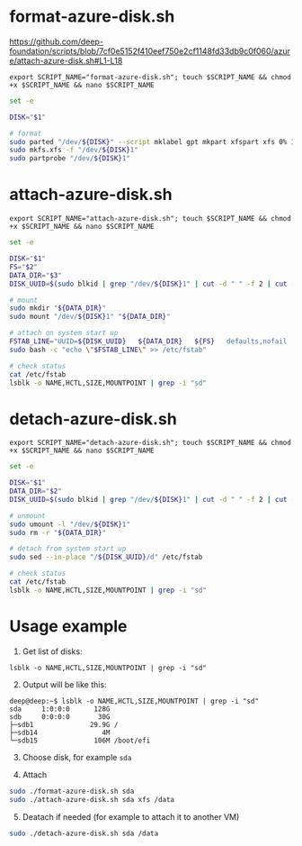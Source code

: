 # format-azure-disk.sh

https://github.com/deep-foundation/scripts/blob/7cf0e5152f410eef750e2cf1148fd33db9c0f060/azure/attach-azure-disk.sh#L1-L18

```
export SCRIPT_NAME="format-azure-disk.sh"; touch $SCRIPT_NAME && chmod +x $SCRIPT_NAME && nano $SCRIPT_NAME
```

```sh
set -e

DISK="$1"

# format
sudo parted "/dev/${DISK}" --script mklabel gpt mkpart xfspart xfs 0% 100%
sudo mkfs.xfs -f "/dev/${DISK}1"
sudo partprobe "/dev/${DISK}1"
```

# attach-azure-disk.sh

```
export SCRIPT_NAME="attach-azure-disk.sh"; touch $SCRIPT_NAME && chmod +x $SCRIPT_NAME && nano $SCRIPT_NAME
```

```sh
set -e

DISK="$1"
FS="$2"
DATA_DIR="$3"
DISK_UUID=$(sudo blkid | grep "/dev/${DISK}1" | cut -d " " -f 2 | cut -d "\"" -f 2)

# mount
sudo mkdir "${DATA_DIR}"
sudo mount "/dev/${DISK}1" "${DATA_DIR}"

# attach on system start up
FSTAB_LINE="UUID=${DISK_UUID}   ${DATA_DIR}   ${FS}   defaults,nofail   1   2"
sudo bash -c "echo \"$FSTAB_LINE\" >> /etc/fstab"

# check status
cat /etc/fstab
lsblk -o NAME,HCTL,SIZE,MOUNTPOINT | grep -i "sd"
```

# detach-azure-disk.sh
```
export SCRIPT_NAME="detach-azure-disk.sh"; touch $SCRIPT_NAME && chmod +x $SCRIPT_NAME && nano $SCRIPT_NAME
```
```sh
set -e

DISK="$1"
DATA_DIR="$2"
DISK_UUID=$(sudo blkid | grep "/dev/${DISK}1" | cut -d " " -f 2 | cut -d "\"" -f 2)

# unmount
sudo umount -l "/dev/${DISK}1"
sudo rm -r "${DATA_DIR}"

# detach from system start up
sudo sed --in-place "/${DISK_UUID}/d" /etc/fstab

# check status
cat /etc/fstab
lsblk -o NAME,HCTL,SIZE,MOUNTPOINT | grep -i "sd"
```

# Usage example
1. Get list of disks:

```
lsblk -o NAME,HCTL,SIZE,MOUNTPOINT | grep -i "sd"
```

2. Output will be like this:

```
deep@deep:~$ lsblk -o NAME,HCTL,SIZE,MOUNTPOINT | grep -i "sd"
sda     1:0:0:0      128G 
sdb     0:0:0:0       30G 
├─sdb1              29.9G /
├─sdb14                4M 
└─sdb15              106M /boot/efi

```

3. Choose disk, for example `sda`

4. Attach

```sh
sudo ./format-azure-disk.sh sda
sudo ./attach-azure-disk.sh sda xfs /data
```

5. Deatach if needed (for example to attach it to another VM)

```sh
sudo ./detach-azure-disk.sh sda /data
```
